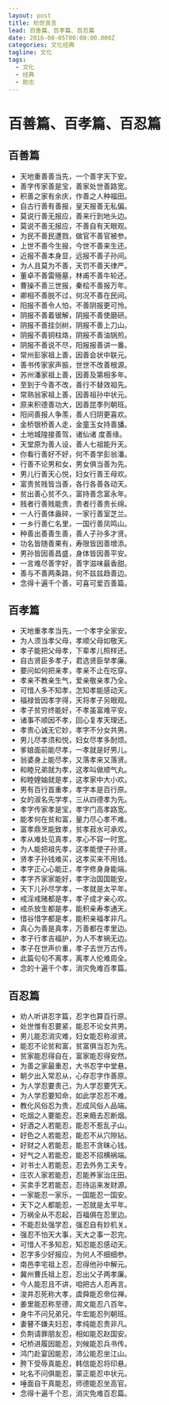 ```yaml
---
layout: post
title: 劝世良言
lead: 百善篇、百孝篇、百忍篇
date: 2016-08-05T00:00:00.000Z
categories: 文化经典
tagline: 文化
tags:
  - 文化
  - 经典
  - 励志
---
```


# 百善篇、百孝篇、百忍篇

## 百善篇

- 天地重善善当先，一个善字天下安。
- 善字传家善是宝，善家处世善路宽。
- 积善之家有余庆，作善之人种福田。
- 自古行善有善报，皇天报善无私偏。
- 莫说行善无报应，善来行到地头边。
- 莫说不善无报应，不善自有天眼观。
- 为民不善民遭戮，做官不善官被参。
- 上世不善今生报，今世不善来生还。
- 近报不善本身显，远报不善子孙间。
- 为人且莫为不善，天罚不善天律严。
- 董卓不善雷殛墓，林甫不善牛轮还。
- 曹操不善三世报，秦桧不善报万年。
- 卿相不善脱不过，何况不善在民间。
- 阳报不善令人怕，不善阴报更可怜。
- 阴报不善着锯解，阴报不善使磨研。
- 阴报不善挂剑树，阴报不善上刀山。
- 阴报不善铜柱烙，阴报不善油锅煎。
- 阴报不善说不尽，阳报报善讲一番。
- 常州彭家祖上善，因善会状中联元。
- 善书传家家声振，世世不改善根源。
- 苏州潘家祖上善，因善及第相多年。
- 至到于今善不改，善行不替效祖先。
- 常熟翁家祖上善，因善祖孙中状元。
- 原来积德善功大，因善昆季列朝班。
- 阳间善报人争羡，善人归阴更喜欢。
- 金桥银桥善人走，金童玉女持善旙。
- 土地城隍接善驾，诸仙诸 度善缘。
- 天堂原为善人设，善人七祖能升天。
- 你看行善好不好，何不善学彭翁潘。
- 行善不论男和女，男女俱当善为先。
- 男儿行善天心悦，妇女行善王母欢。
- 富贵贫贱皆当善，各行各善各动天。
- 贫出善心贫不久，富持善念富永年。
- 贱者行善贱能贵，贵者行善贵长绵。
- 一人行善体盎碎，一家行善室芝兰。
- 一乡行善仁名里，一国行善凤鸣山。
- 种善出善善生善，善人子孙多才贤。
- 功名皆随善果有，寿限皆因善增添。
- 男孙皆因善昌盛，身体皆因善平安。
- 一言难尽善字好，善字滋味最香甜。
- 善与不善两条路，何不兹兹趋善边。
- 念得十遍千个善，可喜可爱百善篇。

## 百孝篇

- 天地重孝孝当先，一个孝字全家安。
- 为人须当孝父母，孝顺父母如敬天。
- 孝子能把父母孝，下辈孝儿照样还。
- 自古贤臣多孝子，君选贤臣举孝廉。
- 要问如何把亲孝，孝亲不止在吃穿。
- 孝亲不教亲生气，爱亲敬亲孝乃全。
- 可惜人多不知孝，怎知孝能感动天。
- 福禄皆因孝字得，天将孝子另眼观。
- 孝子贫穷终能好，不孝虽富难平安。
- 诸事不顺因不孝，回心复孝天理还。
- 孝贵心诚无它妙，孝字不分女共男。
- 男儿尽孝须和悦，妇女尽孝多耐烦。
- 爹娘面前能尽孝，一孝就是好男儿。
- 翁婆身上能尽孝，又落孝来又落贤。
- 和睦兄弟就为孝，这孝叫做顺气丸。
- 和睦娌妯就是孝，这孝家中大小欢。
- 男有百行首重孝，孝字本是百行原。
- 女的淑名先学孝，三从四德孝为先。
- 孝字传家孝是宝，孝字门高孝路宽。
- 能孝何在贫和富，量力尽心孝不难。
- 富孝鼎烹能致孝，贫孝菽水可承欢。
- 孝从难处见真孝，孝心不容一时宽。
- 为人能把祖先孝，这孝能使子孙贤。
- 贤孝子孙钱难买，这孝买来不用钱。
- 孝字正心心能正，孝字修身身能端。
- 孝字齐家家能好，孝字治国国能安。
- 天下儿孙尽学孝，一孝就是太平年。
- 戒淫戒赌都是孝，孝子成才亲心欢。
- 戒杀放生都是孝，能积亲寿孝通天。
- 惜谷惜字都是孝，能积亲福孝非凡。
- 真心为善是真孝，万善都在孝里边。
- 孝子行孝吉福护，为人不孝祸无边。
- 孝子在世声价重，孝子去世万古传。
- 此篇句句不离孝，离孝人伦难周全。
- 念的十遍千个孝，消灾免难百孝篇。

## 百忍篇

- 劝人听讲忍字篇，忍字也算百行原。
- 处世惟有忍要紧，能忍不论女共男。
- 男儿能忍消灾难，妇女能忍称淑贤。
- 能忍不论贫和富，贫富俱当忍为先。
- 贫家能忍得自在，富家能忍得安然。
- 为善之家最重忍，大书忍字中堂悬。
- 朝夕出入常忍从，心存忍字作善原。
- 为人学忍要责己，为人学忍要凭天。
- 为人学忍要知命，如此学忍忍不难。
- 教化风俗忍为贵，忍成风俗人品端。
- 吃烟之人要能忍，忍来瘾去忍断烟。
- 好酒之人若能忍，能忍不惹乱子山。
- 好色之人若能忍，能忍不从穴隙钻。
- 好财之人若能忍，能忍不贪昧心钱。
- 好气之人若能忍，能忍不招横祸端。
- 对书士人若能忍，忍去外务工夫专。
- 庄农人家若能忍，忍能养家治庄田。
- 买卖手艺若能忍，忍待运来发财源。
- 一家能忍一家乐，一国能忍一国安。
- 天下之人都能忍，一忍就是太平年。
- 万祸全从不忍起，百福俱在忍里边。
- 不能忍处强学忍，强忍自有妙机关。
- 强忍不怕天大事，天大之事一忍完。
- 可惜人不多知忍，知忍能忍感动天。
- 忍字多少好报应，为何人不细细参。
- 南邑李宅祖上忍，忍得他孙中解元。
- 冀州曹氏祖上忍，忍出父子两孝廉。
- 今人能忍且不讲，咱把古人忍再言。
- 浚井忍死称大孝，虞舜能忍帝位禅。
- 姜里能忍称至德，周文能忍八百年。
- 身牛不问兄弟兄，牛宏能忍列朝班。
- 妻瞽不嫌夫妇忍，孝纯能忍贵非凡。
- 负荆请罪朋友忍，相如能忍赵国安。
- 圮桥进履因能忍，刘候能忍兵书传。
- 鸿门赴宴因能忍，沛公能忍坐江山。
- 胯下受辱真能忍，韩信能忍将印悬。
- 叱名不问俱能忍，蒙正能忍中状元。
- 唾面自干真能忍，师德能忍坐高官。
- 念得十遍千个忍，消灾免难百忍篇。
